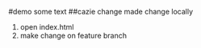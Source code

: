 #demo
some text
##cazie change
made change locally
1. open index.html
2. make change on feature branch
